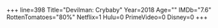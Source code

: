 +++
line=398
Title="Devilman: Crybaby"
Year=2018
Age=""
IMDb="7.6"
RottenTomatoes="80%"
Netflix=1
Hulu=0
PrimeVideo=0
Disney=0
+++

